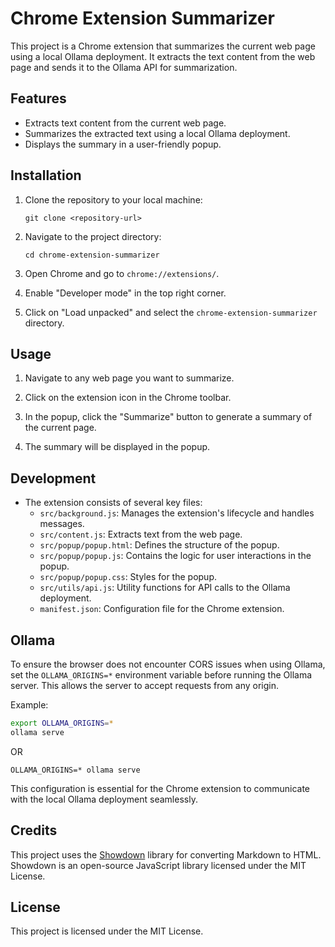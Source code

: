 # Chrome Extension Summarizer

This project is a Chrome extension that summarizes the current web page using a local Ollama deployment. It extracts the text content from the web page and sends it to the Ollama API for summarization.

## Features

- Extracts text content from the current web page.
- Summarizes the extracted text using a local Ollama deployment.
- Displays the summary in a user-friendly popup.

## Installation

1. Clone the repository to your local machine:
   ```
   git clone <repository-url>
   ```

2. Navigate to the project directory:
   ```
   cd chrome-extension-summarizer
   ```

3. Open Chrome and go to `chrome://extensions/`.

4. Enable "Developer mode" in the top right corner.

5. Click on "Load unpacked" and select the `chrome-extension-summarizer` directory.

## Usage

1. Navigate to any web page you want to summarize.

2. Click on the extension icon in the Chrome toolbar.

3. In the popup, click the "Summarize" button to generate a summary of the current page.

4. The summary will be displayed in the popup.

## Development

- The extension consists of several key files:
  - `src/background.js`: Manages the extension's lifecycle and handles messages.
  - `src/content.js`: Extracts text from the web page.
  - `src/popup/popup.html`: Defines the structure of the popup.
  - `src/popup/popup.js`: Contains the logic for user interactions in the popup.
  - `src/popup/popup.css`: Styles for the popup.
  - `src/utils/api.js`: Utility functions for API calls to the Ollama deployment.
  - `manifest.json`: Configuration file for the Chrome extension.

## Ollama

  To ensure the browser does not encounter CORS issues when using Ollama, set the `OLLAMA_ORIGINS=*` environment variable before running the Ollama server. This allows the server to accept requests from any origin.

  Example:

  ```bash
  export OLLAMA_ORIGINS=*
  ollama serve
  ```

  OR 

  ```
  OLLAMA_ORIGINS=* ollama serve
  ```

  This configuration is essential for the Chrome extension to communicate with the local Ollama deployment seamlessly.

## Credits

This project uses the [Showdown](https://github.com/showdownjs/showdown) library for converting Markdown to HTML. Showdown is an open-source JavaScript library licensed under the MIT License.

## License

This project is licensed under the MIT License.

